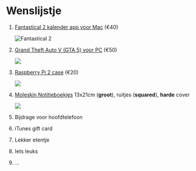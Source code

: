 # Wenslijstje

1. [Fantastical 2 kalender app voor Mac][1] (€40)

	![][image-1]
2. [Grand Theft Auto V (GTA 5) voor PC][2] (€50)

	![][image-2]
3. [Raspberry Pi 2 case][3] (€20)

	![][image-3]
4. [Moleskin Notitieboekjes][4] 13x21cm (**groot**), ruitjes (**squared**), **harde** cover

	![][image-4] 
5. Bijdrage voor hoofdtelefoon
6. iTunes gift card
7. Lekker etentje
8. Iets leuks
9. …


<!-- ## Wii U Premium Zwart 32GB — Mario Kart
- [Wii U Mario Kart](https://www.nintendo.be/nl/Wii-U/Het-systeem/Systeembundels/Systeembundels-663024.html)

    ![Wii U](http://techgeek.com.au/wp-content/uploads/2014/04/MARIO-KART-8-PREMIUM-PACK.jpg)

<hr />
 -->

[1]:	https://sites.fastspring.com/flexibits/order/confirm
[2]:	http://www.consoleshop.be/product/475633/grand-theft-auto-v-gta-5-pc.html?ref=14760&utm_source=beslist&utm_medium=pricecomparison&utm_content=18613-2EF66CF5-4969-4F2E-9660-E4EEC154E2BB&label=18613-2EF66CF5-4969-4F2E-9660-E4EEC154E2BB
[3]:	https://www.pi-supply.com/product/short-crust-plus-perfect-base-raspberry-pi-b-plus/?attribute_base-colour=Black
[4]:	https://store.moleskine.com/bel/notebooks/notebooks/hard-cover-coloured-notebook/p2?lang=en-gb&ic=wwsk7w%3D%3D&vid=7

[image-1]:	http://dncnhi2ob6sh.cloudfront.net/img3/fantastical-icon-big.png "Fantastical 2"
[image-2]:	https://upload.wikimedia.org/wikipedia/en/a/a5/Grand_Theft_Auto_V.png
[image-3]:	https://www.pi-supply.com/wp-content/uploads/2014/09/Shortcrust1-1-Copy-300x300.jpg
[image-4]:	https://dvf5h65su8dqt.cloudfront.net/Moleskine/Images/Catalog/9788862930000_01-PRDD.JPG?v=PONaRNyJa5VJIzcYxzxsOg==